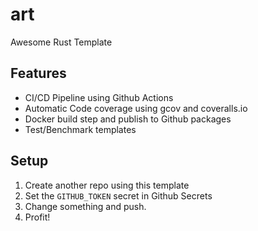 # art
Awesome Rust Template

## Features

- CI/CD Pipeline using Github Actions
- Automatic Code coverage using gcov and coveralls.io
- Docker build step and publish to Github packages
- Test/Benchmark templates

## Setup

1. Create another repo using this template
2. Set the `GITHUB_TOKEN` secret in Github Secrets
3. Change something and push.
4. Profit!
